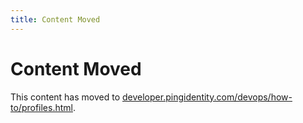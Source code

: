 ```yaml
---
title: Content Moved
---
```

# Content Moved

This content has moved to [developer.pingidentity.com/devops/how-to/profiles.html](https://developer.pingidentity.com/devops/how-to/profiles.html).
